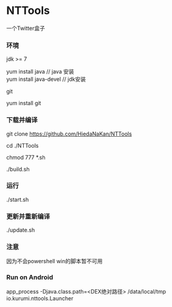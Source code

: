 # NTTools

一个Twitter盒子

### 环境

jdk >= 7

yum install java // java 安装  
yum install java-devel // jdk安装

git

yum install git

### 下载并编译

git clone https://github.com/HiedaNaKan/NTTools

cd ./NTTools

chmod 777 *.sh

./build.sh

### 运行

./start.sh

### 更新并重新编译

./update.sh

### 注意

因为不会powershell win的脚本暂不可用


### Run on Android

app_process -Djava.class.path=<DEX绝对路径> /data/local/tmp io.kurumi.nttools.Launcher
